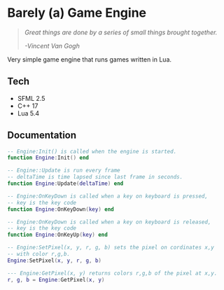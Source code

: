 # Barely (a) Game Engine

> *Great things are done by a series of small things brought together.*
>
>*-Vincent Van Gogh*

Very simple game engine that runs games written in Lua.

## Tech

- SFML 2.5
- C++ 17
- Lua 5.4

## Documentation

```lua
-- Engine:Init() is called when the engine is started.
function Engine:Init() end

-- Engine::Update is run every frame
-- deltaTime is time lapsed since last frame in seconds.
function Engine:Update(deltaTime) end

-- Engine:OnKeyDown is called when a key on keyboard is pressed,
-- key is the key code
function Engine:OnKeyDown(key) end

-- Engine:OnKeyDown is called when a key on keyboard is released,
-- key is the key code
function Engine:OnKeyUp(key) end

-- Engine:SetPixel(x, y, r, g, b) sets the pixel on cordinates x,y
-- with color r,g,b.
Engine:SetPixel(x, y, r, g, b)

--- Engine:GetPixel(x, y) returns colors r,g,b of the pixel at x,y.
r, g, b = Engine:GetPixel(x, y)
```
